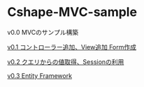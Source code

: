# Cshape-MVC-sample

v0.0 MVCのサンプル構築

[v0.1 コントローラー追加、View追加 Form作成](./discription/v0.1.md)

[v0.2 クエリからの値取得、Sessionの利用](./discription/v0.2.md)


[v0.3 Entity Framework](./discription/v0.3.md)